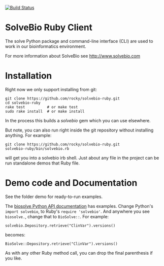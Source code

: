 [![Build Status](https://travis-ci.org/rocky/solvebio-ruby.svg)](https://travis-ci.org/rocky/solvebio-ruby)

# SolveBio Ruby Client


The solve Python package and command-line interface (CLI) are used to work in our bioinformatics environment.

For more information about SolveBio see http://www.solvebio.com

# Installation

Right now we only support installing from git:

    git clone https://github.com/rocky/solvebio-ruby.git
	cd solvebio-ruby
	rake test          # or make test
    sudo rake install  # or make install

In the process this builds a *solvebio* gem which you can use elsewhere.

But note, you can also run right inside the git repository without installing anything. For example:

    git clone https://github.com/rocky/solvebio-ruby.git
	solvebio-ruby/bin/solvebio.rb

will get you into a solvebio irb shell. Just about any file in the project can be run standalone demos that Ruby file.

# Demo code and Documentation

See the folder demo for ready-to-run examples.

The [biosolve Python API documentation](https://www.solvebio.com/docs/api/?python) has examples. Change Python's `import solvebio`, to Ruby's `require 'solvebio'`.  And anywhere you see `biosolve.`, change that to `BioSolve::`. For example:

    solvebio.Depository.retrieve("ClinVar").versions()

becomes:

    BioSolve::Depository.retrieve("ClinVar").versions()

As with any other Ruby method call, you can drop the final parenthesis if you like.
